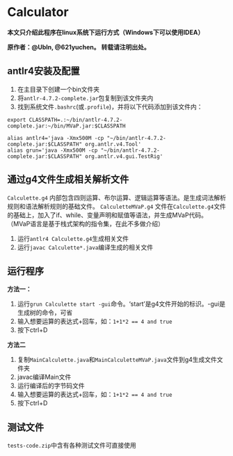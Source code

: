 # Calculator
__本文只介绍此程序在linux系统下运行方式（Windows下可以使用IDEA）__

__原作者：@Ubln, @621yuchen。 转载请注明出处。__

## antlr4安装及配置
1. 在主目录下创建一个bin文件夹
2. 将`antlr-4.7.2-complete.jar`包复制到该文件夹内
3. 找到系统文件`.bashrc`(或`.profile`)，并将以下代码添加到该文件内：
```
export CLASSPATH=.:~/bin/antlr-4.7.2-complete.jar:~/bin/MVaP.jar:$CLASSPATH

alias antlr4='java -Xmx500M -cp "~/bin/antlr-4.7.2-complete.jar:$CLASSPATH" org.antlr.v4.Tool'
alias grun='java -Xmx500M -cp "~/bin/antlr-4.7.2-complete.jar:$CLASSPATH" org.antlr.v4.gui.TestRig'
```

## 通过g4文件生成相关解析文件
`Calculette.g4` 内部包含四则运算、布尔运算、逻辑运算等语法。是生成词法解析规则和语法解析规则的基础文件。
`CalculetteMVaP.g4` 文件在`Calculette.g4`文件的基础上，加入了if、while、变量声明和赋值等语法，并生成MVaP代码。（MVaP语言是基于栈式架构的指令集，在此不多做介绍）

1. 运行```antlr4 Calculette.g4```生成相关文件
2. 运行```javac Calculette*.java```编译生成的相关文件

## 运行程序
__方法一：__ 
1. 运行`grun Calculette start -gui`命令。‘start’是g4文件开始的标识。-gui是生成树的命令，可省
2. 输入想要运算的表达式+回车，如：`1+1*2 == 4 and true`
3. 按下ctrl+D

__方法二__
1. 复制`MainCalculette.java`和`MainCalculetteMVaP.java`文件到g4生成文件文件夹
2. javac编译Main文件
3. 运行编译后的字节码文件
4. 输入想要运算的表达式+回车，如：`1+1*2 == 4 and true`
5. 按下ctrl+D

## 测试文件
`tests-code.zip`中含有各种测试文件可直接使用
